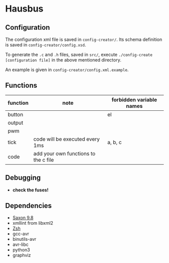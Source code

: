 # Hausbus

## Configuration

The configuration xml file is saved in `config-creator/`. Its schema definition is saved in `config-creator/config.xsd`.

To generate the `.c` and `.h` files, saved in `src/`, execute `./config-create [configuration file]` in the above mentioned directory.

An example is given in `config-creator/config.xml.example`.

## Functions

function | note | forbidden variable names
--- | --- | ---
button || el
output |
pwm |
tick | code will be executed every 1ms | a, b, c
code | add your own functions to the c file

## Debugging

- **check the fuses!**

## Dependencies

* [Saxon 9.8][1]
* xmllint from libxml2
* [Zsh][2]
* gcc-avr
* binutils-avr
* avr-libc
* python3
* graphviz

[1]: https://sourceforge.net/projects/saxon/files/Saxon-HE/
[2]: http://zsh.sourceforge.org
